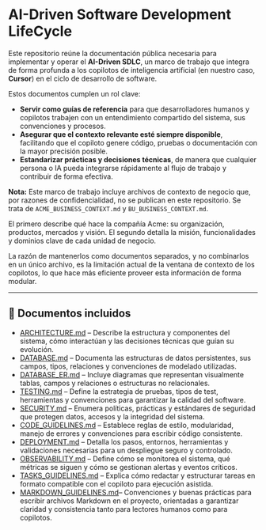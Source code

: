 # AI-Driven Software Development LifeCycle

Este repositorio reúne la documentación pública necesaria para implementar y operar el **AI-Driven
SDLC**, un marco de trabajo que integra de forma profunda a los copilotos de inteligencia artificial
(en nuestro caso, **Cursor**) en el ciclo de desarrollo de software.

Estos documentos cumplen un rol clave:

- **Servir como guías de referencia** para que desarrolladores humanos y copilotos trabajen con un
  entendimiento compartido del sistema, sus convenciones y procesos.
- **Asegurar que el contexto relevante esté siempre disponible**, facilitando que el copiloto genere
  código, pruebas o documentación con la mayor precisión posible.
- **Estandarizar prácticas y decisiones técnicas**, de manera que cualquier persona o IA pueda
  integrarse rápidamente al flujo de trabajo y contribuir de forma efectiva.

**Nota:** Este marco de trabajo incluye archivos de contexto de negocio que, por razones de
confidencialidad, no se publican en este repositorio. Se trata de `ACME_BUSINESS_CONTEXT.md` y
`BU_BUSINESS_CONTEXT.md`.

El primero describe qué hace la compañía Acme: su organización, productos, mercados y visión. El
segundo detalla la misión, funcionalidades y dominios clave de cada unidad de negocio.

La razón de mantenerlos como documentos separados, y no combinarlos en un único archivo, es la
limitación actual de la ventana de contexto de los copilotos, lo que hace más eficiente proveer esta
información de forma modular.

---

## 📄 Documentos incluidos

- [ARCHITECTURE.md](ARCHITECTURE.md) – Describe la estructura y componentes del sistema, cómo
  interactúan y las decisiones técnicas que guían su evolución.
- [DATABASE.md](DATABASE.md) – Documenta las estructuras de datos persistentes, sus campos, tipos,
  relaciones y convenciones de modelado utilizadas.
- [DATABASE_ER.md](DATABASE_ER.md) – Incluye diagramas que representan visualmente tablas, campos y
  relaciones o estructuras no relacionales.
- [TESTING.md](TESTING.md) – Define la estrategia de pruebas, tipos de test, herramientas y
  convenciones para garantizar la calidad del software.
- [SECURITY.md](SECURITY.md) – Enumera políticas, prácticas y estándares de seguridad que protegen
  datos, accesos y la integridad del sistema.
- [CODE_GUIDELINES.md](CODE_GUIDELINES.md) – Establece reglas de estilo, modularidad, manejo de
  errores y convenciones para escribir código consistente.
- [DEPLOYMENT.md](DEPLOYMENT.md) – Detalla los pasos, entornos, herramientas y validaciones
  necesarias para un despliegue seguro y controlado.
- [OBSERVABILITY.md](OBSERVABILITY.md) – Define cómo se monitorea el sistema, qué métricas se siguen
  y cómo se gestionan alertas y eventos críticos.
- [TASKS_GUIDELINES.md](TASKS_GUIDELINES.md) – Explica cómo redactar y estructurar tareas en formato
  compatible con el copiloto para ejecución asistida.
- [MARKDOWN_GUIDELINES.md](MARKDOWN_GUIDELINES.md)– Convenciones y buenas prácticas para escribir
  archivos Markdown en el proyecto, orientadas a garantizar claridad y consistencia tanto para
  lectores humanos como para copilotos.
